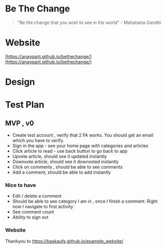 # Be The Change
> "Be the change that you wish to see in the world" - Mahatama Gandhi 

# Website 
[https://anaypant.github.io/bethechange/](https://anaypant.github.io/bethechange/)

# Design 

# Test Plan
## MVP , v0
  * Create test account , verify that 2 FA works. You should get an email which you have to verify. 
  * Sign in the app - see your home page with categories and articles
  * Click article to read - use back button to go back to app
  * Upvote article, should see it updated instantly
  * Downvote article, should see it downvoted instantly
  * Click on comments , should be able to see comments 
  * Add a comment, should be able to add instantly 
### Nice to have
  * Edit / delete a comment
  * Should be able to see category I am in , once I finish a comment. Right now I navigate to first activity 
  * See comment count
  * Ability to sign out
  
### Website
Thankyou to https://baskaufs.github.io/example_website/
